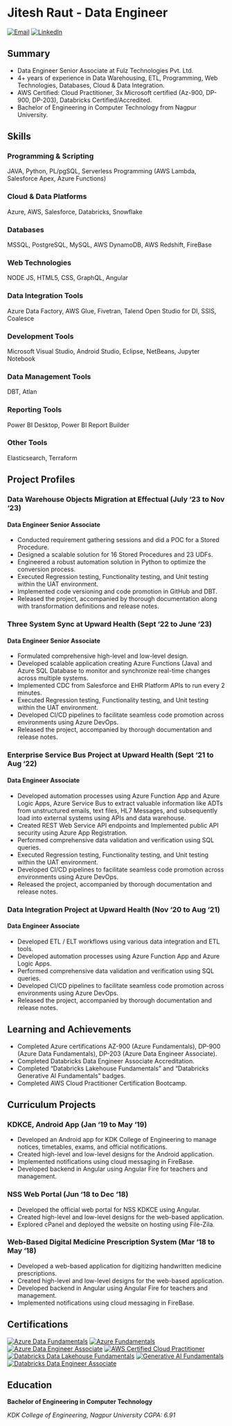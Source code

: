# Jitesh Raut - Data Engineer

[![Email](https://img.shields.io/badge/Email-Contact-red)](mailto:jiteshraut@outlook.com)
[![LinkedIn](https://img.shields.io/badge/LinkedIn-Connect-blue)](https://www.linkedin.com/in/jiteshraut/)

## Summary

- Data Engineer Senior Associate at Fulz Technologies Pvt. Ltd.
- 4+ years of experience in Data Warehousing, ETL, Programming, Web Technologies, Databases, Cloud & Data Integration.
- AWS Certified: Cloud Practitioner, 3x Microsoft certified (Az-900, DP-900, DP-203), Databricks Certified/Accredited.
- Bachelor of Engineering in Computer Technology from Nagpur University.

## Skills

### Programming & Scripting
JAVA, Python, PL/pgSQL, Serverless Programming (AWS Lambda, Salesforce Apex, Azure Functions)

### Cloud & Data Platforms
Azure, AWS, Salesforce, Databricks, Snowflake

### Databases
MSSQL, PostgreSQL, MySQL, AWS DynamoDB, AWS Redshift, FireBase

### Web Technologies
NODE JS, HTML5, CSS, GraphQL, Angular

### Data Integration Tools
Azure Data Factory, AWS Glue, Fivetran, Talend Open Studio for DI, SSIS, Coalesce

### Development Tools
Microsoft Visual Studio, Android Studio, Eclipse, NetBeans, Jupyter Notebook

### Data Management Tools
DBT, Atlan

### Reporting Tools
Power BI Desktop, Power BI Report Builder

### Other Tools
Elasticsearch, Terraform

## Project Profiles

### Data Warehouse Objects Migration at Effectual (July ‘23 to Nov ‘23)

#### Data Engineer Senior Associate

- Conducted requirement gathering sessions and did a POC for a Stored Procedure.
- Designed a scalable solution for 16 Stored Procedures and 23 UDFs.
- Engineered a robust automation solution in Python to optimize the conversion process.
- Executed Regression testing, Functionality testing, and Unit testing within the UAT environment.
- Implemented code versioning and code promotion in GitHub and DBT.
- Released the project, accompanied by thorough documentation along with transformation definitions and release notes.

### Three System Sync at Upward Health (Sept ‘22 to June ‘23)

#### Data Engineer Senior Associate

- Formulated comprehensive high-level and low-level design.
- Developed scalable application creating Azure Functions (Java) and Azure SQL Database to monitor and synchronize real-time changes across multiple systems.
- Implemented CDC from Salesforce and EHR Platform APIs to run every 2 minutes.
- Executed Regression testing, Functionality testing, and Unit testing within the UAT environment.
- Developed CI/CD pipelines to facilitate seamless code promotion across environments using Azure DevOps.
- Released the project, accompanied by thorough documentation and release notes.

### Enterprise Service Bus Project at Upward Health (Sept ‘21 to Aug ‘22)

#### Data Engineer Associate

- Developed automation processes using Azure Function App and Azure Logic Apps, Azure Service Bus to extract valuable information like ADTs from unstructured emails, text files, HL7 Messages, and subsequently load into external systems using APIs and data warehouse.
- Created REST Web Service API endpoints and Implemented public API security using Azure App Registration.
- Performed comprehensive data validation and verification using SQL queries.
- Executed Regression testing, Functionality testing, and Unit testing within the UAT environment.
- Developed CI/CD pipelines to facilitate seamless code promotion across environments using Azure DevOps.
- Released the project, accompanied by thorough documentation and release notes.

### Data Integration Project at Upward Health (Nov ‘20 to Aug ‘21)

#### Data Engineer Associate

- Developed ETL / ELT workflows using various data integration and ETL tools.
- Developed automation processes using Azure Function App and Azure Logic Apps.
- Performed comprehensive data validation and verification using SQL queries.
- Developed CI/CD pipelines to facilitate seamless code promotion across environments using Azure DevOps.
- Released the project, accompanied by thorough documentation and release notes.

## Learning and Achievements

- Completed Azure certifications AZ-900 (Azure Fundamentals), DP-900 (Azure Data Fundamentals), DP-203 (Azure Data Engineer Associate).
- Completed Databricks Data Engineer Associate Accreditation.
- Completed “Databricks Lakehouse Fundamentals” and “Databricks Generative AI Fundamentals” badges.
- Completed AWS Cloud Practitioner Certification Bootcamp.

## Curriculum Projects

### KDKCE, Android App (Jan ‘19 to May ‘19)

- Developed an Android app for KDK College of Engineering to manage notices, timetables, exams, and official notifications.
- Created high-level and low-level designs for the Android application.
- Implemented notifications using cloud messaging in FireBase.
- Developed backend in Angular using Angular Fire for teachers and management.

### NSS Web Portal (Jun ‘18 to Dec ‘18)

- Developed the official web portal for NSS KDKCE using Angular.
- Created high-level and low-level designs for the web-based application.
- Explored cPanel and deployed the website on hosting using File-Zila.

### Web-Based Digital Medicine Prescription System (Mar ‘18 to May ‘18)

- Developed a web-based application for digitizing handwritten medicine prescriptions.
- Created high-level and low-level designs for the web-based application.
- Developed backend in Angular using Angular Fire for teachers and management.
- Implemented notifications using cloud messaging in FireBase.

## Certifications

[![Azure Data Fundamentals](https://img.shields.io/badge/Azure%20Data%20Fundamentals-View%20Badge-blue)](https://www.credly.com/badges/29519564-6210-45cd-b57d-bc37420aaa7c)
[![Azure Fundamentals](https://img.shields.io/badge/Azure%20Fundamentals-View%20Badge-blue)](https://www.credly.com/badges/08f92910-92bc-4749-b30e-2bd818a4f60f)
[![Azure Data Engineer Associate](https://img.shields.io/badge/Azure%20Data%20Engineer%20Associate-View%20Badge-blue)](https://www.credly.com/badges/2871d3aa-dfed-4e0a-bac4-de264644cb7d)
[![AWS Certified Cloud Practitioner](https://img.shields.io/badge/AWS%20Certified%20Cloud%20Practitioner-View%20Badge-yellow)](https://www.credly.com/badges/224e2327-6039-41c4-89d8-c85275455517)
[![Databricks Data Lakehouse Fundamentals](https://img.shields.io/badge/Databricks%20Data%20Lakehouse%20Fundamentals-View%20Badge-blue)](https://credentials.databricks.com/1828190c-8780-41ee-acd7-cf0181562c91)
[![Generative AI Fundamentals](https://img.shields.io/badge/Generative%20AI%20Fundamentals-View%20Badge-blue)](https://credentials.databricks.com/c58750c1-9dbe-45fb-a8fc-c47a3712787d)
[![Databricks Data Engineer Associate](https://img.shields.io/badge/Databricks%20Data%20Engineer%20Associate-View%20Badge-blue)](https://credentials.databricks.com/99047d9d-946a-48a3-b515-051e108b458b)


## Education

**Bachelor of Engineering in Computer Technology**

*KDK College of Engineering, Nagpur University*
*CGPA: 6.91*

